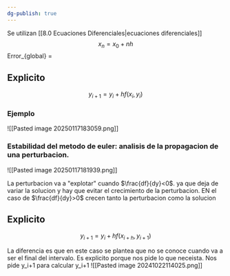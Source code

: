```yaml
---
dg-publish: true
---
```

Se utilizan [[8.0 Ecuaciones Diferenciales|ecuaciones diferenciales]]
$$x_{n}=x_{0}+nh $$
Error_{global} = 


## Explicito
$$y_{i+1}=y_{i}+hf(x_{i}, y_{i})$$

### Ejemplo 
![[Pasted image 20250117183059.png]]
### Estabilidad del metodo de euler: analisis de la propagacion de una perturbacion.

![[Pasted image 20250117181939.png]]

La perturbacion va a "explotar" cuando $\frac{df}{dy}<0$. ya que deja de variar la solucion y hay que evitar el crecimiento de la perturbacion. EN el caso de $\frac{df}{dy}>0$ crecen tanto la perturbacion como la solucion

## Explicito 
$$y_{i+1}=y_{i}+hf(x_{i+h}, y_{i+1})$$

La diferencia es que en este caso se plantea que no se conoce cuando va a ser el final del intervalo. Es explicito porque nos pide lo que neceista. Nos pide y_i+1 para calcular y_i+1
![[Pasted image 20241022114025.png]]

